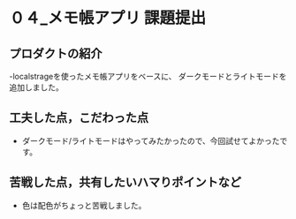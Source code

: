 # ０４_メモ帳アプリ 課題提出

## プロダクトの紹介

-localstrageを使ったメモ帳アプリをベースに、
ダークモードとライトモードを追加しました。

## 工夫した点，こだわった点

- ダークモード/ライトモードはやってみたかったので、今回試せてよかったです。
 

## 苦戦した点，共有したいハマりポイントなど

- 色は配色がちょっと苦戦しました。
